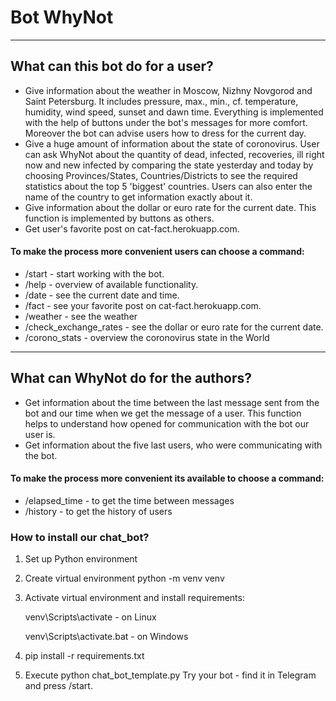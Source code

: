 # Bot WhyNot 

____

## What can this bot do for a user? 

* Give information about the weather in Moscow, Nizhny Novgorod and Saint Petersburg. It includes pressure, max., min., cf. temperature, humidity, wind speed, sunset and dawn time. Everything is implemented with the help of buttons under the bot's messages for more comfort. Moreover the bot can advise users how to dress for the current day.
* Give a huge amount of information about the state of coronovirus. User can ask WhyNot about the quantity of dead, infected, recoveries, ill right now and new infected by comparing the state yesterday and today by choosing Provinces/States, Countries/Districts to see the required statistics about the top 5 'biggest' countries. Users can also enter the name of the country to get information exactly about it. 
* Give information about the dollar or euro rate for the current date. This function is implemented by buttons as others. 
* Get user's favorite post on cat-fact.herokuapp.com.

#### To make the process more convenient users can choose a command: 
- /start - start working with the bot.
- /help - overview of available functionality.
- /date - see the current date and time.
- /fact - see your favorite post on cat-fact.herokuapp.com.
- /weather - see the weather
- /check_exchange_rates - see the dollar or euro rate for the current date.
- /corono_stats - overview the coronovirus state in the World

____

## What can WhyNot do for the authors? 

* Get information about the time between the last message sent from the bot and our time when we get the message of a user. This function helps to understand how opened for communication with the bot our user is. 
* Get information about the five last users, who were communicating with the bot.

#### To make the process more convenient its available to choose a command: 
			
- /elapsed_time - to get the time between messages 
- /history - to get the history of users

### How to install our chat_bot? 

1. Set up Python environment
2. Create virtual environment python -m venv venv
3. Activate virtual environment and install requirements:
	
	venv\Scripts\activate - on Linux

	venv\Scripts\activate.bat - on Windows

4. pip install -r requirements.txt

5. Execute python chat_bot_template.py
Try your bot - find it in Telegram and press /start.


